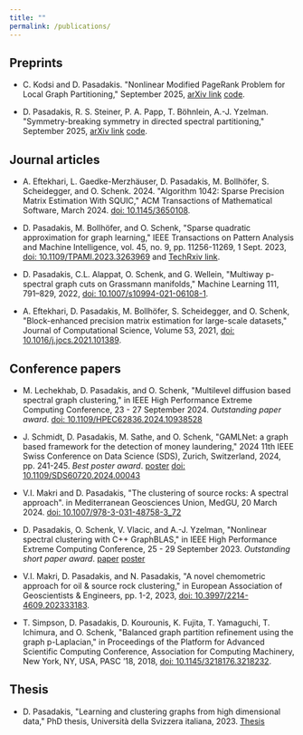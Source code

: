 ```yaml
---
title: ""
permalink: /publications/
---
```

<!-- You can also find my articles on [my scholar profile](https://scholar.google.com/citations?user=X8lZFUEAAAAJ&hl=en). -->

## Preprints

* C. Kodsi and D. Pasadakis. "Nonlinear Modified PageRank Problem for Local Graph Partitioning," September 2025, [arXiv link](https://arxiv.org/abs/2409.01834) [code](https://github.com/DmsPas/Nonlinear_modified_PageRank).
  
* D. Pasadakis, R. S. Steiner, P. A. Papp, T. Böhnlein, A.-J. Yzelman. "Symmetry-breaking symmetry in directed spectral partitioning," September 2025, [arXiv link](https://arxiv.org/abs/2508.16173) [code](https://github.com/Algebraic-Programming/SpectralTopSort).


## Journal articles

* A. Eftekhari, L. Gaedke-Merzhäuser, D. Pasadakis, M. Bollhöfer, S. Scheidegger, and O. Schenk. 2024. "Algorithm 1042: Sparse Precision Matrix Estimation With SQUIC," ACM Transactions of Mathematical Software, March 2024. [doi: 10.1145/3650108](https://doi.org/10.1145/3650108).

* D. Pasadakis, M. Bollhöfer, and O. Schenk, "Sparse quadratic approximation for graph learning," IEEE Transactions on Pattern Analysis and Machine Intelligence, vol. 45, no. 9, pp. 11256-11269, 1 Sept. 2023, [doi: 10.1109/TPAMI.2023.3263969](https://doi.org/10.1109/TPAMI.2023.3263969) and [TechRxiv link](https://www.techrxiv.org/doi/full/10.36227/techrxiv.19635990.v1). 

* D. Pasadakis, C.L. Alappat, O. Schenk, and G. Wellein, "Multiway p-spectral graph cuts on Grassmann manifolds," Machine Learning 111, 791–829, 2022, [doi: 10.1007/s10994-021-06108-1](https://doi.org/10.1007/s10994-021-06108-1). 

* A. Eftekhari, D. Pasadakis, M. Bollhöfer, S. Scheidegger, and O. Schenk, "Block-enhanced precision matrix estimation for large-scale datasets," Journal of Computational Science, Volume 53, 2021, [doi: 10.1016/j.jocs.2021.101389](https://doi.org/10.1016/j.jocs.2021.101389). 

## Conference papers

* M. Lechekhab, D. Pasadakis, and O. Schenk, "Multilevel diffusion based spectral graph clustering," in IEEE High Performance Extreme Computing Conference, 23 - 27 September 2024. *Outstanding paper award*. [doi: 10.1109/HPEC62836.2024.10938528](https://doi.org/10.1109/HPEC62836.2024.10938528)

* J. Schmidt, D. Pasadakis, M. Sathe, and O. Schenk, "GAMLNet: a graph based framework for the detection of money laundering," 2024 11th IEEE Swiss Conference on Data Science (SDS), Zurich, Switzerland, 2024, pp. 241-245. *Best poster award*. [poster](http://DmsPas.github.io/files/SDS24_GAMLNet_Poster.pdf) [doi: 10.1109/SDS60720.2024.00043](https://doi.org/10.1109/SDS60720.2024.00043)

* V.I. Makri and D. Pasadakis, "The clustering of source rocks: A spectral approach". in Mediterranean Geosciences Union, MedGU, 20 March 2024. [doi: 10.1007/978-3-031-48758-3_72](https://doi.org/10.1007/978-3-031-48758-3_72)

* D. Pasadakis, O. Schenk, V. Vlacic, and A.-J. Yzelman, "Nonlinear spectral clustering with C++ GraphBLAS," in IEEE High Performance Extreme Computing Conference, 25 - 29 September 2023. *Outstanding short paper award*. [paper](http://albert-jan.yzelman.net/PDFs/pasadakis23a-pp.pdf) [poster](http://DmsPas.github.io/files/Poster_IEEE_HPEC_23.pdf)

* V.I. Makri, D. Pasadakis, and N. Pasadakis, "A novel chemometric approach for oil & source rock clustering," in European Association of Geoscientists & Engineers, pp. 1-2, 2023, [doi: 10.3997/2214-4609.202333183](https://doi.org/10.3997/2214-4609.202333183).

* T. Simpson, D. Pasadakis, D. Kourounis, K. Fujita, T. Yamaguchi, T. Ichimura, and O. Schenk, "Balanced graph partition refinement using the graph p-Laplacian," in Proceedings of the Platform for Advanced Scientific Computing Conference, Association for Computing Machinery, New York, NY, USA, PASC ’18, 2018, [doi: 10.1145/3218176.3218232](https://doi.org/10.1145/3218176.3218232).

## Thesis

* D. Pasadakis, "Learning and clustering graphs from high dimensional data," PhD thesis, Università della Svizzera italiana, 2023. [Thesis](https://folia.unifr.ch/global/documents/324640)